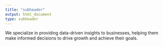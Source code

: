 ```yaml
---
title: "subheader"
output: html_document
type: subheader
---
```




We specialize in providing data-driven insights to businesses, helping them make informed decisions to drive growth and achieve their goals.
